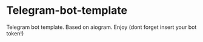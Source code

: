 # Telegram-bot-template
Telegram bot template. Based on aiogram. Enjoy (dont forget insert your bot token!)
